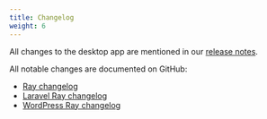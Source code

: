 ```yaml
---
title: Changelog
weight: 6
---
```


All changes to the desktop app are mentioned in our [release notes](https://spatie.be/products/ray/release-notes).

All notable changes are documented on GitHub:

- [Ray changelog](https://github.com/spatie/ray/blob/master/CHANGELOG.md)
- [Laravel Ray changelog](https://github.com/spatie/laravel-ray/blob/master/CHANGELOG.md)
- [WordPress Ray changelog](https://github.com/spatie/wordpress-ray/blob/master/CHANGELOG.md)
